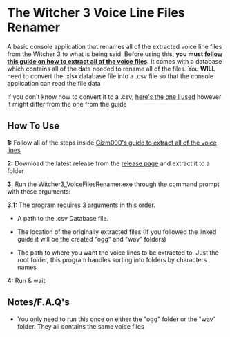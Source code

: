 # The Witcher 3 Voice Line Files Renamer

A basic console application that renames all of the extracted voice line files from the Witcher 3 to what is being said. Before using this, **you must [follow this guide on how to extract all of the voice files](https://github.com/Gizm000/Extracting-Voice-Over-Audio-from-Witcher-3)**. It comes with a database which contains all of the data needed to rename all of the files. You **WILL** need to convert the .xlsx database file into a .csv file so that the console application can read the file data

If you don't know how to convert it to a .csv, [here's the one I used](https://mega.nz/#!btcUwLIL!UF19CeoS_2l5mt6NAtLhIz5U934EMfUbQ553S8uAaGM) however it might differ from the one from the guide

## How To Use

**1:** Follow all of the steps inside [Gizm000's guide to extract all of the voice lines](https://github.com/Gizm000/Extracting-Voice-Over-Audio-from-Witcher-3)

**2:** Download the latest release from the [release page](https://github.com/JoshLmao/Witcher3_VoiceFilesRenamer/releases) and extract it to a folder

**3:** Run the Witcher3_VoiceFilesRenamer.exe through the command prompt with these arguments:

**3.1:** The program requires 3 arguments in this order. 

* A path to the .csv Database file. 

* The location of the originally extracted files (If you followed the linked guide it will be the created "ogg" and "wav" folders) 

* The path to where you want the voice lines to be extracted to. Just the root folder, this program handles sorting into folders by characters names

**4:** Run & wait


## Notes/F.A.Q's

* You only need to run this once on either the "ogg" folder or the "wav" folder. They all contains the same voice files
